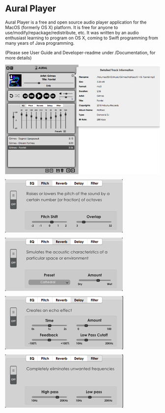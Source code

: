 # Aural Player
Aural Player is a free and open source audio player application for the MacOS (formerly OS X) platform. It is free for anyone to use/modify/repackage/redistribute, etc. It was written by an audio enthusiast learning to program on OS X, coming to Swift programming from many years of Java programming. 

(Please see User Guide and Developer-readme under /Documentation, for more details)

![App screenshot](/Documentation/Aural.png?raw=true "App screenshot")

![Pitch](/Documentation/Pitch.png?raw=true "Pitch")

![Reverb](/Documentation/Reverb.png?raw=true "Reverb")

![Delay](/Documentation/Delay.png?raw=true "Delay")

![Filter](/Documentation/Filter.png?raw=true "Filter")
